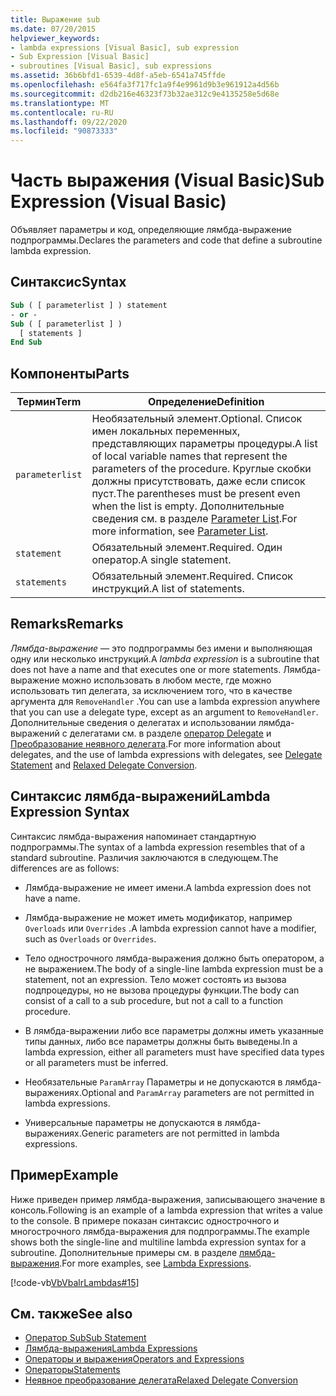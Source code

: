 ```yaml
---
title: Выражение sub
ms.date: 07/20/2015
helpviewer_keywords:
- lambda expressions [Visual Basic], sub expression
- Sub Expression [Visual Basic]
- subroutines [Visual Basic], sub expressions
ms.assetid: 36b6bfd1-6539-4d8f-a5eb-6541a745ffde
ms.openlocfilehash: e564fa3f717fc1a9f4e9961d9b3e961912a4d56b
ms.sourcegitcommit: d2db216e46323f73b32ae312c9e4135258e5d68e
ms.translationtype: MT
ms.contentlocale: ru-RU
ms.lasthandoff: 09/22/2020
ms.locfileid: "90873333"
---
```

# <a name="sub-expression-visual-basic"></a><span data-ttu-id="1899d-102">Часть выражения (Visual Basic)</span><span class="sxs-lookup"><span data-stu-id="1899d-102">Sub Expression (Visual Basic)</span></span>

<span data-ttu-id="1899d-103">Объявляет параметры и код, определяющие лямбда-выражение подпрограммы.</span><span class="sxs-lookup"><span data-stu-id="1899d-103">Declares the parameters and code that define a subroutine lambda expression.</span></span>  
  
## <a name="syntax"></a><span data-ttu-id="1899d-104">Синтаксис</span><span class="sxs-lookup"><span data-stu-id="1899d-104">Syntax</span></span>  
  
```vb  
Sub ( [ parameterlist ] ) statement  
- or -  
Sub ( [ parameterlist ] )  
  [ statements ]  
End Sub  
```  
  
## <a name="parts"></a><span data-ttu-id="1899d-105">Компоненты</span><span class="sxs-lookup"><span data-stu-id="1899d-105">Parts</span></span>  
  
|<span data-ttu-id="1899d-106">Термин</span><span class="sxs-lookup"><span data-stu-id="1899d-106">Term</span></span>|<span data-ttu-id="1899d-107">Определение</span><span class="sxs-lookup"><span data-stu-id="1899d-107">Definition</span></span>|  
|---|---|  
|`parameterlist`|<span data-ttu-id="1899d-108">Необязательный элемент.</span><span class="sxs-lookup"><span data-stu-id="1899d-108">Optional.</span></span> <span data-ttu-id="1899d-109">Список имен локальных переменных, представляющих параметры процедуры.</span><span class="sxs-lookup"><span data-stu-id="1899d-109">A list of local variable names that represent the parameters of the procedure.</span></span> <span data-ttu-id="1899d-110">Круглые скобки должны присутствовать, даже если список пуст.</span><span class="sxs-lookup"><span data-stu-id="1899d-110">The parentheses must be present even when the list is empty.</span></span> <span data-ttu-id="1899d-111">Дополнительные сведения см. в разделе [Parameter List](../statements/parameter-list.md).</span><span class="sxs-lookup"><span data-stu-id="1899d-111">For more information, see [Parameter List](../statements/parameter-list.md).</span></span>|  
|`statement`|<span data-ttu-id="1899d-112">Обязательный элемент.</span><span class="sxs-lookup"><span data-stu-id="1899d-112">Required.</span></span> <span data-ttu-id="1899d-113">Один оператор.</span><span class="sxs-lookup"><span data-stu-id="1899d-113">A single statement.</span></span>|  
|`statements`|<span data-ttu-id="1899d-114">Обязательный элемент.</span><span class="sxs-lookup"><span data-stu-id="1899d-114">Required.</span></span> <span data-ttu-id="1899d-115">Список инструкций.</span><span class="sxs-lookup"><span data-stu-id="1899d-115">A list of statements.</span></span>|  
  
## <a name="remarks"></a><span data-ttu-id="1899d-116">Remarks</span><span class="sxs-lookup"><span data-stu-id="1899d-116">Remarks</span></span>  

 <span data-ttu-id="1899d-117">*Лямбда-выражение* — это подпрограммы без имени и выполняющая одну или несколько инструкций.</span><span class="sxs-lookup"><span data-stu-id="1899d-117">A *lambda expression* is a subroutine that does not have a name and that executes one or more statements.</span></span> <span data-ttu-id="1899d-118">Лямбда-выражение можно использовать в любом месте, где можно использовать тип делегата, за исключением того, что в качестве аргумента для `RemoveHandler` .</span><span class="sxs-lookup"><span data-stu-id="1899d-118">You can use a lambda expression anywhere that you can use a delegate type, except as an argument to `RemoveHandler`.</span></span> <span data-ttu-id="1899d-119">Дополнительные сведения о делегатах и использовании лямбда-выражений с делегатами см. в разделе [оператор Delegate](../statements/delegate-statement.md) и [Преобразование неявного делегата](../../programming-guide/language-features/delegates/relaxed-delegate-conversion.md).</span><span class="sxs-lookup"><span data-stu-id="1899d-119">For more information about delegates, and the use of lambda expressions with delegates, see [Delegate Statement](../statements/delegate-statement.md) and [Relaxed Delegate Conversion](../../programming-guide/language-features/delegates/relaxed-delegate-conversion.md).</span></span>  
  
## <a name="lambda-expression-syntax"></a><span data-ttu-id="1899d-120">Синтаксис лямбда-выражений</span><span class="sxs-lookup"><span data-stu-id="1899d-120">Lambda Expression Syntax</span></span>  

 <span data-ttu-id="1899d-121">Синтаксис лямбда-выражения напоминает стандартную подпрограммы.</span><span class="sxs-lookup"><span data-stu-id="1899d-121">The syntax of a lambda expression resembles that of a standard subroutine.</span></span> <span data-ttu-id="1899d-122">Различия заключаются в следующем.</span><span class="sxs-lookup"><span data-stu-id="1899d-122">The differences are as follows:</span></span>  
  
- <span data-ttu-id="1899d-123">Лямбда-выражение не имеет имени.</span><span class="sxs-lookup"><span data-stu-id="1899d-123">A lambda expression does not have a name.</span></span>  
  
- <span data-ttu-id="1899d-124">Лямбда-выражение не может иметь модификатор, например `Overloads` или `Overrides` .</span><span class="sxs-lookup"><span data-stu-id="1899d-124">A lambda expression cannot have a modifier, such as `Overloads` or `Overrides`.</span></span>  
  
- <span data-ttu-id="1899d-125">Тело однострочного лямбда-выражения должно быть оператором, а не выражением.</span><span class="sxs-lookup"><span data-stu-id="1899d-125">The body of a single-line lambda expression must be a statement, not an expression.</span></span> <span data-ttu-id="1899d-126">Тело может состоять из вызова подпроцедуры, но не вызова процедуры функции.</span><span class="sxs-lookup"><span data-stu-id="1899d-126">The body can consist of a call to a sub procedure, but not a call to a function procedure.</span></span>  
  
- <span data-ttu-id="1899d-127">В лямбда-выражении либо все параметры должны иметь указанные типы данных, либо все параметры должны быть выведены.</span><span class="sxs-lookup"><span data-stu-id="1899d-127">In a lambda expression, either all parameters must have specified data types or all parameters must be inferred.</span></span>  
  
- <span data-ttu-id="1899d-128">Необязательные `ParamArray` Параметры и не допускаются в лямбда-выражениях.</span><span class="sxs-lookup"><span data-stu-id="1899d-128">Optional and `ParamArray` parameters are not permitted in lambda expressions.</span></span>  
  
- <span data-ttu-id="1899d-129">Универсальные параметры не допускаются в лямбда-выражениях.</span><span class="sxs-lookup"><span data-stu-id="1899d-129">Generic parameters are not permitted in lambda expressions.</span></span>  
  
## <a name="example"></a><span data-ttu-id="1899d-130">Пример</span><span class="sxs-lookup"><span data-stu-id="1899d-130">Example</span></span>  

 <span data-ttu-id="1899d-131">Ниже приведен пример лямбда-выражения, записывающего значение в консоль.</span><span class="sxs-lookup"><span data-stu-id="1899d-131">Following is an example of a lambda expression that writes a value to the console.</span></span> <span data-ttu-id="1899d-132">В примере показан синтаксис однострочного и многострочного лямбда-выражения для подпрограммы.</span><span class="sxs-lookup"><span data-stu-id="1899d-132">The example shows both the single-line and multiline lambda expression syntax for a subroutine.</span></span> <span data-ttu-id="1899d-133">Дополнительные примеры см. в разделе [лямбда-выражения](../../programming-guide/language-features/procedures/lambda-expressions.md).</span><span class="sxs-lookup"><span data-stu-id="1899d-133">For more examples, see [Lambda Expressions](../../programming-guide/language-features/procedures/lambda-expressions.md).</span></span>  
  
 [!code-vb[VbVbalrLambdas#15](~/samples/snippets/visualbasic/VS_Snippets_VBCSharp/VbVbalrLambdas/VB/Class1.vb#15)]  
  
## <a name="see-also"></a><span data-ttu-id="1899d-134">См. также</span><span class="sxs-lookup"><span data-stu-id="1899d-134">See also</span></span>

- [<span data-ttu-id="1899d-135">Оператор Sub</span><span class="sxs-lookup"><span data-stu-id="1899d-135">Sub Statement</span></span>](../statements/sub-statement.md)
- [<span data-ttu-id="1899d-136">Лямбда-выражения</span><span class="sxs-lookup"><span data-stu-id="1899d-136">Lambda Expressions</span></span>](../../programming-guide/language-features/procedures/lambda-expressions.md)
- [<span data-ttu-id="1899d-137">Операторы и выражения</span><span class="sxs-lookup"><span data-stu-id="1899d-137">Operators and Expressions</span></span>](../../programming-guide/language-features/operators-and-expressions/index.md)
- [<span data-ttu-id="1899d-138">Операторы</span><span class="sxs-lookup"><span data-stu-id="1899d-138">Statements</span></span>](../../programming-guide/language-features/statements.md)
- [<span data-ttu-id="1899d-139">Неявное преобразование делегата</span><span class="sxs-lookup"><span data-stu-id="1899d-139">Relaxed Delegate Conversion</span></span>](../../programming-guide/language-features/delegates/relaxed-delegate-conversion.md)
